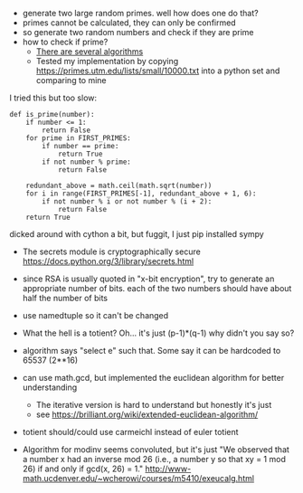 *  generate two large random primes. well how does one do that?
 *  primes cannot be calculated, they can only be confirmed
 *  so generate two random numbers and check if they are prime
 *  how to check if prime?
     *  [There are several algorithms](https://en.wikipedia.org/wiki/Primality_test)
     *  Tested my implementation by copying https://primes.utm.edu/lists/small/10000.txt into a python set and comparing to mine

I tried this but too slow:

    def is_prime(number):
        if number <= 1:
            return False
        for prime in FIRST_PRIMES:
            if number == prime:
                return True
            if not number % prime:
                return False

        redundant_above = math.ceil(math.sqrt(number))
        for i in range(FIRST_PRIMES[-1], redundant_above + 1, 6):
            if not number % i or not number % (i + 2):
                return False
        return True

dicked around with cython a bit, but fuggit, I just pip installed sympy


 *  The secrets module is cryptographically secure https://docs.python.org/3/library/secrets.html
 *  since RSA is usually quoted in "x-bit encryption", try to generate an appropriate number of bits. each of the two numbers should have about half the number of bits
 *  use namedtuple so it can't be changed

 *  What the hell is a totient? Oh... it's just (p-1)*(q-1) why didn't you say so?

 *  algorithm says "select e" such that. Some say it can be hardcoded to 65537 (2**16)
 *  can use math.gcd, but implemented the euclidean algorithm for better understanding
     *  The iterative version is hard to understand but honestly it's just
     *  see https://brilliant.org/wiki/extended-euclidean-algorithm/
 *  totient should/could use carmeichl instead of euler totient
 *  Algorithm for modinv seems convoluted, but it's just "We observed that a number x had an inverse mod 26 (i.e., a number y so that xy = 1 mod 26) if and only if gcd(x, 26) = 1." http://www-math.ucdenver.edu/~wcherowi/courses/m5410/exeucalg.html

